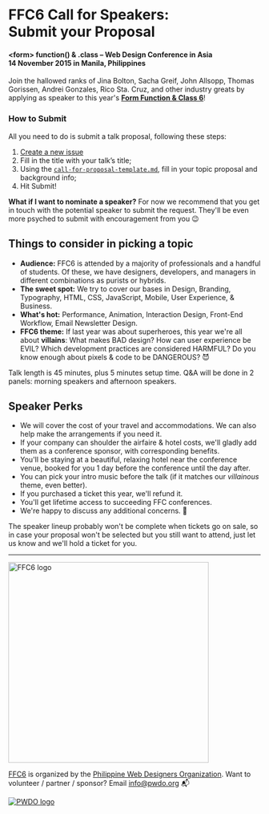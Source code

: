# FFC6 Call for Speakers: <br> Submit your Proposal
#### &lt;form&gt; function() & .class – Web Design Conference in Asia <br> 14 November 2015 in Manila, Philippines

Join the hallowed ranks of Jina Bolton, Sacha Greif, John Allsopp, Thomas Gorissen, Andrei Gonzales, Rico Sta. Cruz, and other industry greats by applying as speaker to this year's [**Form&nbsp;Function & Class 6**](http://www.formfunctionclass.com/)!

### How to Submit

All you need to do is submit a talk proposal, following these steps:

1. [Create a new issue](https://github.com/pwdo/FFC6-Call-For-Speakers/issues/new)
2. Fill in the title with your talk’s title;
3. Using the [`call-for-proposal-template.md`](https://raw.githubusercontent.com/pwdo/FFC6-Call-For-Speakers/master/call-for-proposal-template.md), fill in your topic proposal and background info;
4. Hit Submit!

**What if I want to nominate a speaker?** For now we recommend that you get in touch with the potential speaker to submit the request. They'll be even more psyched to submit with encouragement from you 😉



## Things to consider in picking a topic
- **Audience:** FFC6 is attended by a majority of professionals and a handful of students. Of these, we have designers, developers, and managers in different combinations as purists or hybrids.
- **The sweet spot:** We try to cover our bases in Design, Branding, Typography, HTML, CSS, JavaScript, Mobile, User Experience, & Business.
- **What's hot:** Performance, Animation, Interaction Design, Front-End Workflow, Email Newsletter Design.
- **FFC6 theme:** If last year was about superheroes, this year we're all about **villains**: What makes BAD design? How can user experience be EVIL? Which development practices are considered HARMFUL? Do you know enough about pixels & code to be DANGEROUS? 😈

Talk length is 45 minutes, plus 5 minutes setup time. Q&A will be done in 2 panels: morning speakers and afternoon speakers.

## Speaker Perks
- We will cover the cost of your travel and accommodations. We can also help make the arrangements if you need it.
- If your company can shoulder the airfaire & hotel costs, we'll gladly add them as a conference sponsor, with corresponding benefits.
- You'll be staying at a beautiful, relaxing hotel near the conference venue, booked for you 1 day before the conference until the day after.
- You can pick your intro music before the talk (if it matches our *villainous* theme, even better).
- If you purchased a ticket this year, we'll refund it.
- You'll get lifetime access to succeeding FFC conferences. 
- We're happy to discuss any additional concerns. 💖

The speaker lineup probably won't be complete when tickets go on sale, so in case your proposal won't be selected but you still want to attend, just let us know and we'll hold a ticket for you.


---

<a href="http://www.formfunctionclass.com/"><img src="http://www.formfunctionclass.com/ogimage.png" alt="FFC6 logo" width="400"></a>

[FFC6](http://www.formfunctionclass.com/) is organized by the [Philippine Web Designers Organization](http://pwdo.org). 
Want to volunteer / partner / sponsor? Email [info@pwdo.org](mailto:info@pwdo.org) 📬

<a href="http://www.pwdo.org/"><img src="http://www.pwdo.org/images/pwdo.png" alt="PWDO logo"></a>
